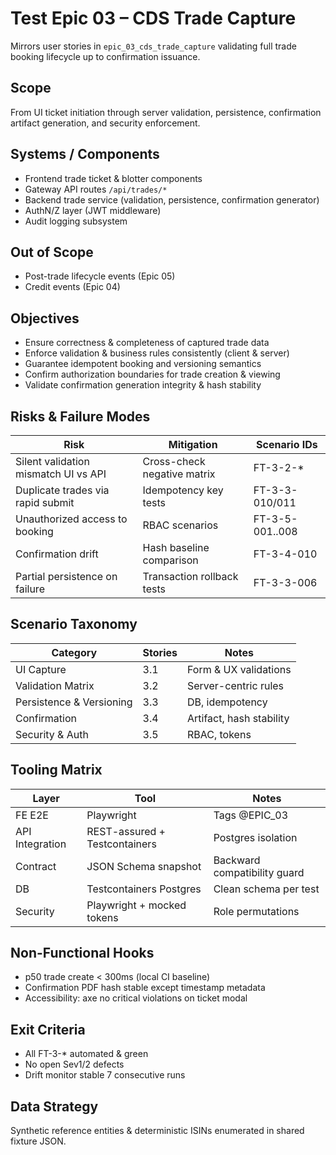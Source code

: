 # Test Epic 03 – CDS Trade Capture

Mirrors user stories in `epic_03_cds_trade_capture` validating full trade booking lifecycle up to confirmation issuance.

## Scope
From UI ticket initiation through server validation, persistence, confirmation artifact generation, and security enforcement.

## Systems / Components
- Frontend trade ticket & blotter components
- Gateway API routes `/api/trades/*`
- Backend trade service (validation, persistence, confirmation generator)
- AuthN/Z layer (JWT middleware)
- Audit logging subsystem

## Out of Scope
- Post-trade lifecycle events (Epic 05)
- Credit events (Epic 04)

## Objectives
- Ensure correctness & completeness of captured trade data
- Enforce validation & business rules consistently (client & server)
- Guarantee idempotent booking and versioning semantics
- Confirm authorization boundaries for trade creation & viewing
- Validate confirmation generation integrity & hash stability

## Risks & Failure Modes
| Risk | Mitigation | Scenario IDs |
|------|-----------|--------------|
| Silent validation mismatch UI vs API | Cross-check negative matrix | FT-3-2-* |
| Duplicate trades via rapid submit | Idempotency key tests | FT-3-3-010/011 |
| Unauthorized access to booking | RBAC scenarios | FT-3-5-001..008 |
| Confirmation drift | Hash baseline comparison | FT-3-4-010 |
| Partial persistence on failure | Transaction rollback tests | FT-3-3-006 |

## Scenario Taxonomy
| Category | Stories | Notes |
|----------|---------|-------|
| UI Capture | 3.1 | Form & UX validations |
| Validation Matrix | 3.2 | Server-centric rules |
| Persistence & Versioning | 3.3 | DB, idempotency |
| Confirmation | 3.4 | Artifact, hash stability |
| Security & Auth | 3.5 | RBAC, tokens |

## Tooling Matrix
| Layer | Tool | Notes |
|-------|------|-------|
| FE E2E | Playwright | Tags @EPIC_03 |
| API Integration | REST-assured + Testcontainers | Postgres isolation |
| Contract | JSON Schema snapshot | Backward compatibility guard |
| DB | Testcontainers Postgres | Clean schema per test |
| Security | Playwright + mocked tokens | Role permutations |

## Non-Functional Hooks
- p50 trade create < 300ms (local CI baseline)
- Confirmation PDF hash stable except timestamp metadata
- Accessibility: axe no critical violations on ticket modal

## Exit Criteria
- All FT-3-* automated & green
- No open Sev1/2 defects
- Drift monitor stable 7 consecutive runs

## Data Strategy
Synthetic reference entities & deterministic ISINs enumerated in shared fixture JSON.
